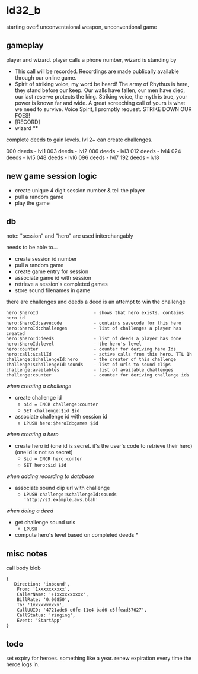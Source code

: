 # ld32_b
starting over! unconventaional weapon, unconventional game







## gameplay

player and wizard. player calls a phone number, wizard is standing by 

* This call will be recorded. Recordings are made publically available through our online game.
* Spirit of striking voice, my word be heard! The army of Rhythus is here, they stand before our keep.
  Our walls have fallen, our men have died, our last reserve protects the king.
  Striking voice, the myth is true, your power is known far and wide. A great screeching call of yours is what we need to survive.
  Voice Spirit, I promptly request. STRIKE DOWN OUR FOES! 
* [RECORD]
* wizard
** 

complete deeds to gain levels. lvl 2+ can create challenges.

000 deeds - lvl1
003 deeds - lvl2
006 deeds - lvl3
012 deeds - lvl4
024 deeds - lvl5
048 deeds - lvl6
096 deeds - lvl7
192 deeds - lvl8

## new game session logic


- create unique 4 digit session number & tell the player
- pull a random game
- play the game


## db

note: "session" and "hero" are used initerchangably

needs to be able to...

- create session id number 
- pull a random game
- create game entry for session
- associate game id with session
- retrieve a session's completed games
- store sound filenames in game

there are challenges and deeds
a deed is an attempt to win the challenge

    hero:$heroId                     - shows that hero exists. contains hero id
    hero:$heroId:savecode            - contains savecode for this hero
    hero:$heroId:challenges          - list of challenges a player has created
    hero:$heroId:deeds               - list of deeds a player has done
    hero:$heroId:level               - the hero's level
    hero:counter                     - counter for deriving hero Ids
    hero:call:$callId                - active calls from this hero. TTL 1h
    challenge:$challengeId:hero      - the creator of this challenge
    challenge:$challengeId:sounds    - list of urls to sound clips
    challenge:availables             - list of available challenges
    challenge:counter                - counter for deriving challange ids
    


*when creating a challenge*

* create challenge id 
  * `$id = INCR challenge:counter`
  * `SET challenge:$id $id`
* associate challenge id with session id
  * `LPUSH hero:$heroId:games $id`
 

*when creating a hero*

* create hero id
  (one id is secret. it's the user's code to retrieve their hero)
  (one id is not so secret)
  * `$id = INCR hero:conter`
  * `SET hero:$id $id`
  

*when adding recording to database*

* associate sound clip url with challenge
  * `LPUSH challenge:$challengeId:sounds 'http://s3.example.aws.blah'`
  

*when doing a deed*

* get challenge sound urls
  * `LPUSH `
* compute hero's level based on completed deeds
  *  
  

## misc notes

call body blob
    
    {
       Direction: 'inbound',
        From: '1xxxxxxxxxx',
        CallerName: '+1xxxxxxxxxx',
        BillRate: '0.00850',
        To: '1xxxxxxxxxx',
        CallUUID: '4721ade6-e6fe-11e4-bad6-c5ffead37627',
        CallStatus: 'ringing',
        Event: 'StartApp'
    }

## todo

set expiry for heroes. something like a year. renew expiration every time the heroe logs in.